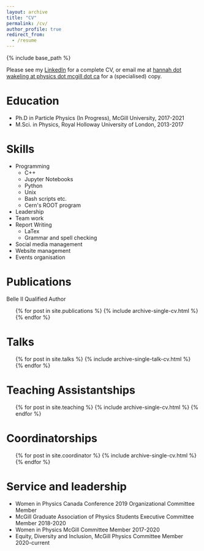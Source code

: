 ```yaml
---
layout: archive
title: "CV"
permalink: /cv/
author_profile: true
redirect_from:
  - /resume
---
```


{% include base_path %}

Please see my [LinkedIn](https://www.linkedin.com/in/hannah-wakeling-8a594a94/) for a complete CV, or email me at [hannah dot wakeling at physics dot mcgill dot ca](hannah.wakeling@physics.mcgill.ca) for a (specialised) copy.

Education
======
* Ph.D in Particle Physics (In Progress), McGill University, 2017-2021
* M.Sci. in Physics, Royal Holloway University of London, 2013-2017

Skills
======
* Programming
  * C++
  * Jupyter Notebooks
  * Python
  * Unix
  * Bash scripts etc.
  * Cern's ROOT program
* Leadership
* Team work
* Report Writing
  * LaTex
  * Grammar and spell checking
* Social media management
* Website management
* Events organisation

Publications
======
Belle II Qualified Author
  <ul>{% for post in site.publications %}
    {% include archive-single-cv.html %}
  {% endfor %}</ul>
  
Talks
======
  <ul>{% for post in site.talks %}
    {% include archive-single-talk-cv.html %}
  {% endfor %}</ul>
  
Teaching Assistantships
======
  <ul>{% for post in site.teaching %}
    {% include archive-single-cv.html %}
  {% endfor %}</ul>

Coordinatorships
======
  <ul>{% for post in site.coordinator %}
    {% include archive-single-cv.html %}
  {% endfor %}</ul>

Service and leadership
======
* Women in Physics Canada Conference 2019 Organizational Committee Member
* McGill Graduate Association of Physics Students Executive Committee Member 2018-2020
* Women in Physics McGill Committee Member 2017-2020
* Equity, Diversity and Inclusion, McGill Physics Committee Member 2020-current
